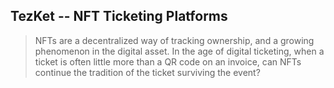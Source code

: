 ## TezKet -- NFT Ticketing Platforms

> NFTs are a decentralized way of tracking ownership, and a growing phenomenon in the digital asset. In the age of digital ticketing, when a ticket is often little more than a QR code on an invoice, can NFTs continue the tradition of the ticket surviving the event?

<!--

**Here are some ideas to get you started:**

🙋‍♀️ A short introduction - what is your organization all about?
🌈 Contribution guidelines - how can the community get involved?
👩‍💻 Useful resources - where can the community find your docs? Is there anything else the community should know?
🍿 Fun facts - what does your team eat for breakfast?
🧙 Remember, you can do mighty things with the power of [Markdown](https://docs.github.com/github/writing-on-github/getting-started-with-writing-and-formatting-on-github/basic-writing-and-formatting-syntax)
-->
